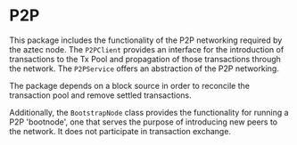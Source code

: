 # P2P

This package includes the functionality of the P2P networking required by the aztec node. The `P2PClient` provides an interface for the introduction of transactions to the Tx Pool and propagation of those transactions through the network. The `P2PService` offers an abstraction of the P2P networking.

The package depends on a block source in order to reconcile the transaction pool and remove settled transactions.

Additionally, the `BootstrapNode` class provides the functionality for running a P2P 'bootnode', one that serves the purpose of introducing new peers to the network. It does not participate in transaction exchange.
